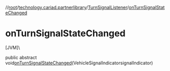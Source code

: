 //[root](../../../index.md)/[technology.cariad.partnerlibrary](../index.md)/[TurnSignalListener](index.md)/[onTurnSignalStateChanged](on-turn-signal-state-changed.md)

# onTurnSignalStateChanged

[JVM]\

public abstract void[onTurnSignalStateChanged](on-turn-signal-state-changed.md)(VehicleSignalIndicatorsignalIndicator)
